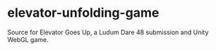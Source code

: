 # elevator-unfolding-game
Source for Elevator Goes Up, a Ludum Dare 48 submission and Unity WebGL game.

